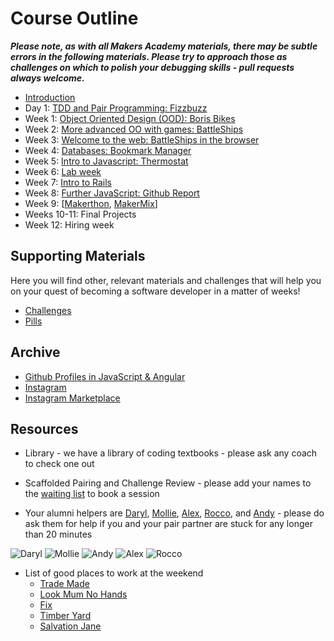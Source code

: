 # Course Outline

***Please note, as with all Makers Academy materials, there may be subtle errors in the following materials.  Please try to approach those as challenges on which to polish your debugging skills - pull requests always welcome.***

* [Introduction](intro.md)
* Day 1: [TDD and Pair Programming: Fizzbuzz](fizzbuzz/fizzbuzz.md)
* Week 1: [Object Oriented Design (OOD): Boris Bikes](boris_bikes/0_challenge_map.md)
* Week 2: [More advanced OO with games: BattleShips](battle_ships/battle_ships.md)
* Week 3: [Welcome to the web: BattleShips in the browser](battle_ships_web/battle_ships_web_rspec.md)
* Week 4: [Databases: Bookmark Manager](bookmark_manager/bookmark_manager.md)
* Week 5: [Intro to Javascript: Thermostat](thermostat/thermostat.md)
* Week 6: [Lab week](lab_week/lab_week.md)
* Week 7: [Intro to Rails](https://github.com/makersacademy/course/blob/master/rails/introduction_to_rails.md)
* Week 8: [Further JavaScript: Github Report](https://github.com/makersacademy/course/blob/master/further_javascript/further_javascript.md)
* Week 9: \[[Makerthon](https://github.com/makersacademy/course/blob/master/makerthon/introduction.md), [MakerMix](https://github.com/makersacademy/course/blob/master/makermix/intro_to_makermix.md)\]
* Weeks 10-11: Final Projects
* Week 12: Hiring week

## Supporting Materials

Here you will find other, relevant materials and challenges that will help you on your quest of becoming a software developer in a matter of weeks!

- [Challenges](https://github.com/makersacademy/course/blob/master/challenges/challenges.md)
- [Pills](https://github.com/makersacademy/course/blob/master/pills.md)

## Archive

* [Github Profiles in JavaScript & Angular](https://github.com/makersacademy/course/blob/master/github_report.md)
* [Instagram](https://github.com/makersacademy/course/blob/master/instagram.md)
* [Instagram Marketplace](https://github.com/makersacademy/course/blob/master/instagram-marketplace.md)

## Resources

- Library - we have a library of coding textbooks - please ask any coach to check one out
- Scaffolded Pairing and Challenge Review - please add your names to the [waiting list](https://github.com/makersacademy/course/wiki/Scaffolded-Pairing-Schedule-(includes-Challenge-Review)) to book a session

- Your alumni helpers are [Daryl](https://github.com/dwatson62), [Mollie](https://github.com/MollieS), [Alex](https://github.com/alexhandy1), [Rocco](https://github.com/bagolol), and [Andy](https://github.com/andygout) - please do ask them for help if you and your pair partner are stuck for any longer than 20 minutes

![Daryl](https://avatars2.githubusercontent.com/u/9296416?v=3&s=128)
![Mollie](https://avatars2.githubusercontent.com/u/11349388?v=3&s=128)
![Andy](https://avatars0.githubusercontent.com/u/10484515?v=3&s=128)
![Alex](https://avatars0.githubusercontent.com/u/5671036?v=3&s=128)
![Rocco](https://avatars3.githubusercontent.com/u/10029227?v=3&s=128)

- List of good places to work at the weekend
  - [Trade Made](http://www.trade-made.co.uk/)
  - [Look Mum No Hands](http://www.lookmumnohands.com)
  - [Fix](http://www.fix-coffee.co.uk)
  - [Timber Yard](http://timberyardlondon.com)
  - [Salvation Jane](www.salvationjanecafe.co.uk/)
